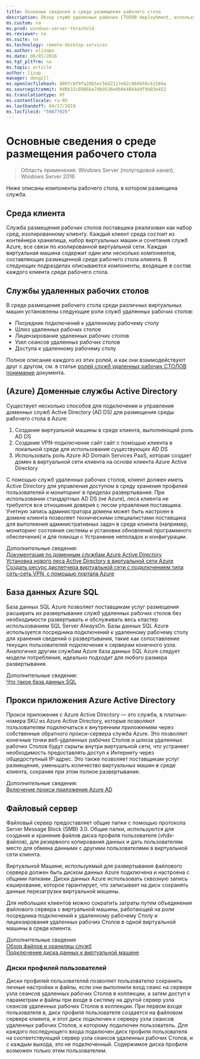 ```yaml
---
title: Основные сведения о среде размещения рабочего стола
description: Обзор служб удаленных рабочих СТОЛОВ deployhment, используя модель IaaS Azure.
ms.custom: na
ms.prod: windows-server-threshold
ms.reviewer: na
ms.suite: na
ms.technology: remote-desktop-services
ms.author: elizapo
ms.date: 08/01/2016
ms.tgt_pltfrm: na
ms.topic: article
author: lizap
manager: dongill
ms.openlocfilehash: 880fc8f9fa2db5ec56d2117e02c069650c61584a
ms.sourcegitcommit: 0d0b32c8986ba7db9536e0b8648d4ddf9b03e452
ms.translationtype: HT
ms.contentlocale: ru-RU
ms.lasthandoff: 04/17/2019
ms.locfileid: "59877925"
---
```

# <a name="understanding-the-desktop-hosting-environment"></a>Основные сведения о среде размещения рабочего стола

>Область применения. Windows Server (полугодовой канал), Windows Server 2016

Ниже описаны компоненты рабочего стола, в котором размещена служба.  
  
## <a name="tenant-environment"></a>Среда клиента  
Служба размещения рабочих столов поставщика реализован как набор сред, изолированному клиенту. Каждый клиент среда состоит из контейнера хранилища, набор виртуальных машин и сочетания служб Azure, все связи по изолированной виртуальной сети. Каждая виртуальная машина содержит один или несколько компонентов, составляющих размещенной среде рабочего стола клиента. В следующих подразделах описываются компоненты, входящие в состав каждого клиента среде рабочего стола.

## <a name="remote-desktop-services"></a>Службы удаленных рабочих столов
В среде размещения рабочего стола среди различных виртуальных машин установлены следующие роли служб удаленных рабочих столов:

  - Посредник подключений к удаленному рабочему столу
  - Шлюз удаленных рабочих столов
  - Лицензирование удаленных рабочих столов
  - Узел сеансов удаленных рабочих столов
  - Доступа к удаленному рабочему столу

Полное описание каждого из этих ролей, и как они взаимодействуют друг с другом, см. в статье [ролей служб удаленных рабочих СТОЛОВ понимание](Understanding-RDS-roles.md) документа.
  
##  <a name="azure-active-directory-domain-services"></a>(Azure) Доменные службы Active Directory  
Существует несколько способов для подключения и управления доменных служб Active Directory (AD DS) для размещения среды рабочего стола в Azure:

1. Создание виртуальной машины в среде клиента, выполняющий роль AD DS
2. Создание VPN-подключение сайт сайт с помощью клиента в локальной среде для использования существующих AD DS
3. Использовать роль Azure AD Domain Services PaaS, которая создает домен в виртуальной сети клиента на основе клиента Azure Active Directory

С помощью служб удаленных рабочих столов, клиент должен иметь Active Directory для управления доступом в среду хранения профилей пользователей и мониторинг в пределах развертывания. При использовании стандартных AD DS (не Azure), леса клиента не требуется все отношения доверия с лесом управления поставщика. Учетную запись администратора домена может быть настроен в домене клиента позволяет техническими специалистами поставщика для выполнения административных задач в среде клиента (например, мониторинг состояния системы и установки обновлений программного обеспечения) и для помощи с Устранение неполадок и конфигурации.  
    
Дополнительные сведения:  
[Документация по доменным службам Azure Active Directory](https://azure.microsoft.com/documentation/services/active-directory-ds/)  
[Установка нового леса Active Directory в виртуальной сети Azure](https://azure.microsoft.com/documentation/articles/active-directory-new-forest-virtual-machine/)  
[Создать ресурс диспетчера виртуальной сети с подключением типа сеть-сеть VPN, с помощью портала Azure](https://azure.microsoft.com/documentation/articles/vpn-gateway-howto-site-to-site-resource-manager-portal/)  
  
## <a name="azure-sql-database"></a>База данных Azure SQL  
База данных SQL Azure позволяет поставщикам услуг размещения расширить их развертывание служб удаленных рабочих столов без необходимости развертывать и обслуживать весь кластер использованием SQL Server AlwaysOn. Базы данных SQL Azure используется посредника подключений к удаленному рабочему столу для хранения сведений о развертывания, такие как сопоставление текущих пользователей подключения к серверам конечного узла. Аналогично другим службам Azure база данных SQL Azure следует модели потребления, идеально подходит для любого размера развертывания.   
  
Дополнительные сведения:  
[Что такое база данных SQL](https://azure.microsoft.com/documentation/articles/sql-database-technical-overview/)  
  
## <a name="azure-active-directory-application-proxy"></a>Прокси приложения Azure Active Directory  
Прокси приложения с Azure Active Directory — это служба, в платных-номера SKU из Azure Active Directory, которые позволяют пользователям подключаться к внутренним приложениям через собственные обратного прокси-сервера служба Azure. Это позволяет конечные точки веб-удаленных рабочих Столов и шлюза удаленных рабочих Столов будут скрыты внутри виртуальной сети, что устраняет необходимость предоставлять доступ к Интернету через общедоступный IP-адрес. Это также позволяет поставщикам услуг размещения, уменьшать количество виртуальных машин в среде клиента, сохраняя при этом полное развертывание.
  
Дополнительные сведения:  
[Включение прокси приложения Azure AD](https://azure.microsoft.com/documentation/articles/active-directory-application-proxy-enable/)  
    
## <a name="file-server"></a>Файловый сервер  
Файловый сервер предоставляет общие папки с помощью протокола Server Message Block (SMB) 3.0. Общие папки, используются для создания и хранения файлов диска профиля пользователя (vhdx-файлов), для резервного копирования данных и дать пользователям место для обмена данными с другими пользователями в виртуальной сети клиента.
  
Виртуальной Машине, используемый для развертывания файлового сервера должен быть диском данных Azure подключена и настроена с общими папками. Диски данных Azure использовать сквозную запись кэширование, которое гарантирует, что записывает на диск сохранять данные перезагрузки виртуальной машины.  
  
Для небольших клиентов можно сократить затраты путем объединения файлового сервера с виртуальной машины, работающей на роли посредника подключений к удаленному рабочему Столу и лицензирования удаленных рабочих Столов в одной виртуальной машины в среде клиента.  
  
Дополнительные сведения  
[Обзор файлов и хранилищ служб](https://technet.microsoft.com/library/hh831487.aspx)  
[Подключение диска данных к виртуальной машине](http://www.windowsazure.com/manage/windows/how-to-guides/attach-a-disk/)  
  
### <a name="user-profile-disks"></a>Диски профилей пользователей  
Диски профилей пользователей позволяет пользователю сохранить личные настройки и файлы, если они выполнили вход сеанс на сервере узла сеансов удаленных рабочих Столов в коллекции, а затем доступ к параметрам и файлы при входе в систему на другой сервер узла сеансов удаленных рабочих Столов в коллекции. При первом входе пользователя в, диск профиля пользователя создается на файловом сервере клиента, и этот диск подключен к серверу узла сеансов удаленных рабочих Столов, к которому подключен пользователь. Для каждого последующего входа подключен диск профиля пользователя на соответствующий сервер узла сеансов удаленных рабочих Столов, и с каждым выхода, это не подключенный. Содержимое диска профиля возможен только этим пользователем.  
  


